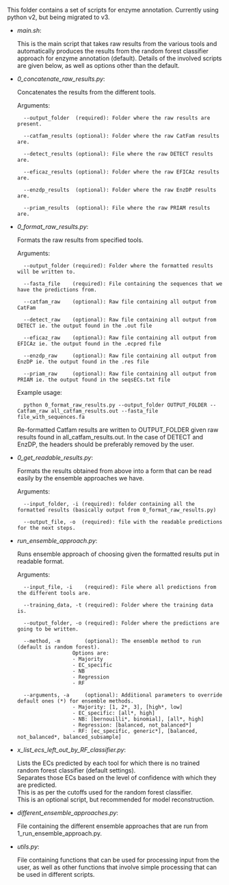 This folder contains a set of scripts for enzyme annotation.
Currently using python v2, but being migrated to v3.

* _main.sh_:
	
	This is the main script that takes raw results from the various tools and automatically produces the results from the random forest classifier approach for enzyme annotation (default).  Details of the involved scripts are given below, as well as options other than the default.

* _0_concatenate_raw_results.py_: 

	Concatenates the results from the different tools.
	
	Arguments:
	
		--output_folder  (required): Folder where the raw results are present.
		
		--catfam_results (optional): Folder where the raw CatFam results are.
		
		--detect_results (optional): File where the raw DETECT results are.
		
		--eficaz_results (optional): Folder where the raw EFICAz results are.
		
		--enzdp_results  (optional): Folder where the raw EnzDP results are.
		
		--priam_results  (optional): File where the raw PRIAM results are.

* _0_format_raw_results.py_: 

	Formats the raw results from specified tools.
  
	Arguments:
	

		--output_folder (required): Folder where the formatted results will be written to.  
									
		--fasta_file    (required): File containing the sequences that we have the predictions from.  
									
		--catfam_raw    (optional): Raw file containing all output from CatFam  
		
		--detect_raw	(optional): Raw file containing all output from DETECT ie. the output found in the .out file 
									
		--eficaz_raw    (optional): Raw file containing all output from EFICAz ie. the output found in the .ecpred file 
									
		--enzdp_raw	    (optional): Raw file containing all output from EnzDP ie. the output found in the .res file 
									
		--priam_raw	    (optional): Raw file containing all output from PRIAM ie. the output found in the seqsECs.txt file 

									
	Example usage:  
	
		python 0_format_raw_results.py --output_folder OUTPUT_FOLDER --Catfam_raw all_catfam_results.out --fasta_file file_with_sequences.fa
	
	Re-formatted Catfam results are written to OUTPUT_FOLDER given raw results
	found in all_catfam_results.out. 
	In the case of DETECT and EnzDP, the headers should be preferably removed by the user. 
	
* _0_get_readable_results.py_: 

	Formats the results obtained from above into a form that can be read easily by the ensemble approaches we have. 
	
	Arguments: 
	
		--input_folder, -i (required): folder containing all the formatted results (basically output from 0_format_raw_results.py) 
		
		--output_file, -o  (required): file with the readable predictions for the next steps. 
	
* _run_ensemble_approach.py_: 

	Runs ensemble approach of choosing given the formatted results put in readable format. 
	
	Arguments: 
	
		--input_file, -i    (required): File where all predictions from the different tools are. 
		
		--training_data, -t (required): Folder where the training data is. 
		
		--output_folder, -o (required): Folder where the predictions are going to be written.
		
		--method, -m        (optional): The ensemble method to run (default is random forest). 
						Options are: 
						- Majority 
						- EC_specific 
						- NB 
						- Regression 
						- RF 
										
		--arguments, -a     (optional): Additional parameters to override default ones (*) for ensemble methods. 
						- Majority: [1, 2*, 3], [high*, low] 
						- EC_specific: [all*, high] 
						- NB: [bernouilli*, binomial], [all*, high] 
						- Regression: [balanced, not_balanced*] 
						- RF: [ec_specific, generic*], [balanced, not_balanced*, balanced_subsample] 
					
* _x_list_ecs_left_out_by_RF_classifier.py_: 

	Lists the ECs predicted by each tool 
	for which there is no trained random forest classifier (default settings).   
	Separates those ECs	based on the level of confidence with which they are predicted.  
	This is as per the cutoffs used for the random forest classifier.  
	This is an optional script, but recommended for model reconstruction. 				
  
* _different_ensemble_approaches.py_: 

	File containing the different ensemble approaches that are run from 1_run_ensemble_approach.py. 
  
* _utils.py_: 

	File containing functions that can be used for processing input from 
	the user, as well as other functions that involve simple processing that can 
	be used in different scripts. 